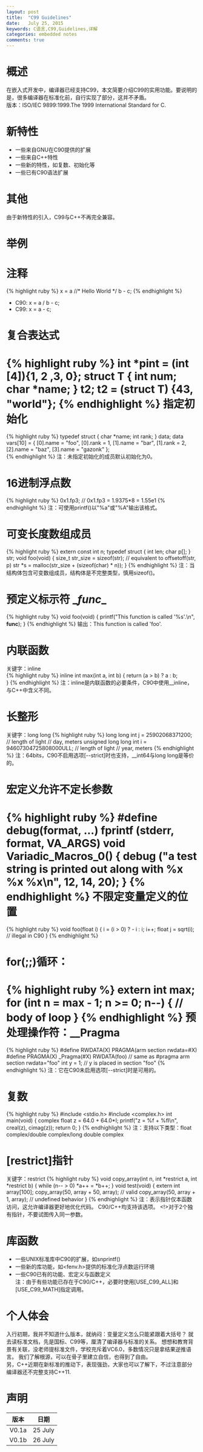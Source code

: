 ```yaml
---
layout: post
title:  "C99 Guidelines"
date:   July 25, 2015
keywords: C语言,C99,Guidelines,详解
categories: embedded notes
comments: true
---
```


概述
========
在嵌入式开发中，编译器已经支持C99，本文简要介绍C99的实用功能。要说明的是，很多编译器在标准化前，自行实现了部分，这并不矛盾。		
版本：ISO/IEC 9899:1999.The 1999 International Standard for C.

新特性
========
- 一些来自GNU在C90提供的扩展
- 一些来自C++特性
- 一些新的特性，如复数、初始化等
- 一些已有C90语法扩展

其他
========
由于新特性的引入，C99与C++不再完全兼容。

举例
========

注释
========
{% highlight ruby %}
 x = a //* Hello World */ b
    - c;
{% endhighlight %}
* C90: x = a / b - c;
* C99: x = a - c;

复合表达式
========
{% highlight ruby %}
int *pint = (int [4]){1, 2 ,3, 0};
struct T
{
   int  num;
   char *name;
} t2;
t2 = (struct T) {43, "world"};
{% endhighlight %}
指定初始化
========
{% highlight ruby %}
typedef struct
{
    char *name;
    int  rank;
} data;
data vars[10] = { [0].name = "foo", [0].rank = 1,
                  [1].name = "bar", [1].rank = 2,
                  [2].name = "baz", 
                  [3].name = "gazonk" };    
{% endhighlight %}
注：未指定初始化的成员默认初始化为0。

16进制浮点数
========
{% highlight ruby %}
0x1.fp3; // 0x1.fp3 = 1.9375*8 = 1.55e1
{% endhighlight %}
注：可使用printf()以"%a"或"%A"输出该格式。

可变长度数组成员
========
{% highlight ruby %}
extern const int n;
typedef struct
{
    int len;
    char p[];
} str;
void foo(void)
{
    size_t str_size = sizeof(str);  // equivalent to offsetoff(str, p)
    str *s = malloc(str_size + (sizeof(char) * n));
}
{% endhighlight %}
注：当结构体包含可变数组成员，结构体是不完整类型，慎用sizeof()。

预定义标示符 \__func__
========
{% highlight ruby %}
void foo(void)
{
    printf("This function is called '%s'.\n", __func__);
}
{% endhighlight %}
输出：This function is called 'foo'.

内联函数
========
关键字：inline	
{% highlight ruby %}
inline int max(int a, int b)
{
    return (a > b) ? a : b;    
}
{% endhighlight %}
注：inline是内联函数的必要条件，C90中使用__inline，与C++中含义不同。

长整形
========
关键字：long long
{% highlight ruby %}
long long int j = 25902068371200;                // length of light
                                                 // day, meters
unsigned long long int i = 94607304725808000ULL; // length of light
                                                 // year, meters
{% endhighlight %}
注：64bits，C90不启用选项[--strict]时也支持，__int64与long long是等价的。

宏定义允许不定长参数
========
{% highlight ruby %}
#define debug(format, ...) fprintf (stderr, format, __VA_ARGS__)
void Variadic_Macros_0()
{
    debug ("a test string is printed out along with %x %x %x\n", 12, 14, 20);
}
{% endhighlight %}
不限定变量定义的位置
========
{% highlight ruby %}
void foo(float i)
{
    i = (i > 0) ? - i : i;
    i++;
    float j = sqrt(i);    // illegal in C90
}
{% endhighlight %}

for(;;)循环：
========
{% highlight ruby %}
extern int max;
for (int n = max - 1; n >= 0; n--)
{
    // body of loop
}
{% endhighlight %}
预处理操作符：__Pragma
========

{% highlight ruby %}
#define RWDATA(X) PRAGMA(arm section rwdata=#X)
#define PRAGMA(X) _Pragma(#X)
RWDATA(foo)  // same as #pragma arm section rwdata="foo"
int y = 1;   // y is placed in section "foo"
{% endhighlight %}
注：它在C90未启用选项[--strict]时是可用的。

复数
========
{% highlight ruby %}
#include <stdio.h>
#include <complex.h>
int main(void)
{
    complex float z = 64.0 + 64.0*I;
    printf("z = %f + %fI\n", creal(z), cimag(z));
    return 0;
}
{% endhighlight %}
注：支持以下类型：float complex/double complex/long double complex

[restrict]指针
========
关键字：restrict
{% highlight ruby %}
void copy_array(int n, int *restrict a, int *restrict b)
{
    while (n-- > 0)
    *a++ = *b++;
}
void test(void)
{
    extern int array[100];
    copy_array(50, array + 50, array);    // valid
    copy_array(50, array + 1, array);     // undefined behavior
}
{% endhighlight %}
注：表示指针仅本函数访问，这允许编译器更好地优化代码。 C90/C++均支持该选项。
<!>对于2个独有指针，不要试图传入同一参数。

库函数
========
- 一些UNIX标准库中C90的扩展，如snprintf()
- 一些新的库功能，如\<fenv.h>提供的标准化浮点数运行环境
- 一些C90已有的功能、宏定义与函数定义	  
注：由于有些功能已存在于C90/C++，必要时使用[USE_C99_ALL]和[USE_C99_MATH]指定调用。

个人体会
========
入行初期，我并不知道什么版本，就纳闷：变量定义怎么只能紧跟着大括号？
就去读标准文档，先是国标、C99等，厘清了编译器与标准的关系。
想想和教育背景有关联，没老师提标准文件，学校充斥着VC6.0，多数情况只是拿结果逆推语言。
我们了解根源，可以在骨子里建立自信，也得到了自由。	  
另，C++近期在新标准的推动下，表现强劲，大家也可以了解下，不过注意部分编译器还不完整支持C++11.

声明
========

|    版本    |   日期    |
|:---------:|:---------:|
|   V0.1a   |  25 July  |
|   V0.1b   |  26 July  |